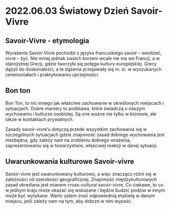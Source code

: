 # 2022.06.03 Światowy Dzień Savoir-Vivre

## Savoir-Vivre - etymologia

Wyrażenie Savoir-Vivre pochodzi z języka francuskiego savoir – wiedzieć, vivre – żyć. Nie mniej jednak swoich korzeni wcale nie ma we Francji, a w starożytnej Grecji, gdzie tworzyła się potęga kultury europejskiej. Grecy dążyli do doskonałości, a te dążenia przejawiały się m. in. w wyszukanych ceremoniałach i praktykowaniu uprzejmości.

## Bon ton

Bon Ton, to nic innego jak właściwe zachowanie w określonych miejscach i sytuacjach. Dobre maniery to podstawa, które świadczą o naszym wychowaniu i kulturze osobistej. Są one ważne nie tylko w biznesie, ale także w kontaktach prywatnych.

Zasady savoir-vivre’u dotyczą przede wszystkim zachowania się w szczególnych sytuacjach gdzie znajomość zasad dobrego wychowania jest niezbędna, gdy zależy nam na zrobieniu dobrego wrażenia, zaprezentowaniu się w towarzystwie, właściwej reakcji w danej sytuacji.

## Uwarunkowania kulturowe Savoir-vivre

Savoir-vivre jest uwarunkowany kulturowo, a więc znacząco różni się w zależności od szerokości geograficznej. Znajomość międzykulturowych zasad określana jest mianem cross-cultural savoir-vivre. Co ciekawe, to co w jednym kraju może okazać się wskazane i będzie budzić podziw w innym może być wytykane. Warto zatem znać odpowiednią etykietę w danym miejscu, jeśli zależy nam na tym, aby dobrze w nim wypaść.
